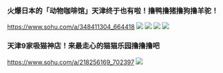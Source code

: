 ### 火爆日本的「动物咖啡馆」天津终于也有啦！撸鸭撸猪撸狗撸羊驼！
https://www.sohu.com/a/348411304_664418
![](http://5b0988e595225.cdn.sohucs.com/images/20191021/4b3ff15cce5849b5b3da2adc8591f186.gif)
![](http://5b0988e595225.cdn.sohucs.com/images/20191021/8249bbec8e4d4f25ac9dfb75815fe788.jpeg)
![](http://5b0988e595225.cdn.sohucs.com/images/20191021/f11fd9b257064a98ab63d4222532e7c4.gif)
![](http://5b0988e595225.cdn.sohucs.com/images/20191021/ab11f6c171a940b6a8912f01310b8f32.jpeg)

### 天津9家吸猫神店！来最走心的猫猫乐园撸撸撸吧
https://www.sohu.com/a/218256169_702397
![](https://5b0988e595225.cdn.sohucs.com/images/20180122/292295ae50814f24ac0a57c3527e11ab.jpeg)
